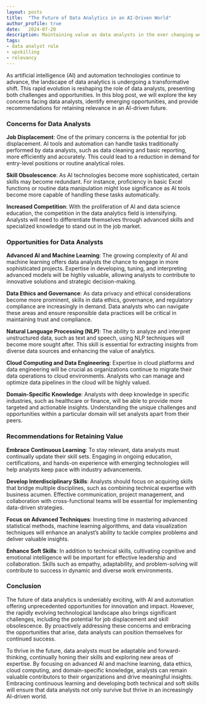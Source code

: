 ```yaml
---
layout: posts
title:  "The Future of Data Analytics in an AI-Driven World"
author_profile: true
date:   2024-07-20
description: Maintaining value as data analysts in the ever changing world of AI.
tags: 
- data analyst role
- upskilling
- relevancy 
---
```


As artificial intelligence (AI) and automation technologies continue to advance, the landscape of data analytics is undergoing a transformative shift. This rapid evolution is reshaping the role of data analysts, presenting both challenges and opportunities. In this blog post, we will explore the key concerns facing data analysts, identify emerging opportunities, and provide recommendations for retaining relevance in an AI-driven future.

### Concerns for Data Analysts

**Job Displacement**: One of the primary concerns is the potential for job displacement. AI tools and automation can handle tasks traditionally performed by data analysts, such as data cleaning and basic reporting, more efficiently and accurately. This could lead to a reduction in demand for entry-level positions or routine analytical roles.

**Skill Obsolescence**: As AI technologies become more sophisticated, certain skills may become redundant. For instance, proficiency in basic Excel functions or routine data manipulation might lose significance as AI tools become more capable of handling these tasks automatically.

**Increased Competition**: With the proliferation of AI and data science education, the competition in the data analytics field is intensifying. Analysts will need to differentiate themselves through advanced skills and specialized knowledge to stand out in the job market.

### Opportunities for Data Analysts

**Advanced AI and Machine Learning**: The growing complexity of AI and machine learning offers data analysts the chance to engage in more sophisticated projects. Expertise in developing, tuning, and interpreting advanced models will be highly valuable, allowing analysts to contribute to innovative solutions and strategic decision-making.

**Data Ethics and Governance**: As data privacy and ethical considerations become more prominent, skills in data ethics, governance, and regulatory compliance are increasingly in demand. Data analysts who can navigate these areas and ensure responsible data practices will be critical in maintaining trust and compliance.

**Natural Language Processing (NLP)**: The ability to analyze and interpret unstructured data, such as text and speech, using NLP techniques will become more sought after. This skill is essential for extracting insights from diverse data sources and enhancing the value of analytics.

**Cloud Computing and Data Engineering**: Expertise in cloud platforms and data engineering will be crucial as organizations continue to migrate their data operations to cloud environments. Analysts who can manage and optimize data pipelines in the cloud will be highly valued.

**Domain-Specific Knowledge**: Analysts with deep knowledge in specific industries, such as healthcare or finance, will be able to provide more targeted and actionable insights. Understanding the unique challenges and opportunities within a particular domain will set analysts apart from their peers.

### Recommendations for Retaining Value

**Embrace Continuous Learning**: To stay relevant, data analysts must continually update their skill sets. Engaging in ongoing education, certifications, and hands-on experience with emerging technologies will help analysts keep pace with industry advancements.

**Develop Interdisciplinary Skills**: Analysts should focus on acquiring skills that bridge multiple disciplines, such as combining technical expertise with business acumen. Effective communication, project management, and collaboration with cross-functional teams will be essential for implementing data-driven strategies.

**Focus on Advanced Techniques**: Investing time in mastering advanced statistical methods, machine learning algorithms, and data visualization techniques will enhance an analyst’s ability to tackle complex problems and deliver valuable insights.

**Enhance Soft Skills**: In addition to technical skills, cultivating cognitive and emotional intelligence will be important for effective leadership and collaboration. Skills such as empathy, adaptability, and problem-solving will contribute to success in dynamic and diverse work environments.

### Conclusion

The future of data analytics is undeniably exciting, with AI and automation offering unprecedented opportunities for innovation and impact. However, the rapidly evolving technological landscape also brings significant challenges, including the potential for job displacement and skill obsolescence. By proactively addressing these concerns and embracing the opportunities that arise, data analysts can position themselves for continued success.

To thrive in the future, data analysts must be adaptable and forward-thinking, continually honing their skills and exploring new areas of expertise. By focusing on advanced AI and machine learning, data ethics, cloud computing, and domain-specific knowledge, analysts can remain valuable contributors to their organizations and drive meaningful insights. Embracing continuous learning and developing both technical and soft skills will ensure that data analysts not only survive but thrive in an increasingly AI-driven world.
